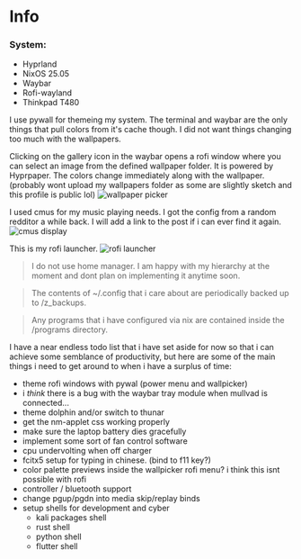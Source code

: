 # Info


### System:
- Hyprland
- NixOS 25.05
- Waybar
- Rofi-wayland
- Thinkpad T480

I use pywall for themeing my system. The terminal and waybar are the only things that pull colors from it's cache though. I did not want things changing too much with the wallpapers.

Clicking on the gallery icon in the waybar opens a rofi window where you can select an image from the defined wallpaper folder. It is powered by Hyprpaper. The colors change immediately along with the wallpaper. (probably wont upload my wallpapers folder as some are slightly sketch and this profile is public lol)
![wallpaper picker](/assets/nitch.png)

I used cmus for my music playing needs. I got the config from a random redditor a while back. I will add a link to the post if i can ever find it again.
![cmus display](/assets/cmus.png)

This is my rofi launcher.
![rofi launcher](/assets/rofi.png)

>I do not use home manager. I am happy with my hierarchy at the moment and dont plan on implementing it anytime soon.

>The contents of ~/.config that i care about are periodically backed up to /z_backups.

>Any programs that i have configured via nix are contained inside the /programs directory.



I have a near endless todo list that i have set aside for now so that i can achieve some semblance of productivity, but here are some of the main things i need to get around to when i have a surplus of time:

- theme rofi windows with pywal (power menu and wallpicker)
- i *think* there is a bug with the waybar tray module when mullvad is connected...
- theme dolphin and/or switch to thunar
- get the nm-applet css working properly
- make sure the laptop battery dies gracefully
- implement some sort of fan control software
- cpu undervolting when off charger
- fcitx5 setup for typing in chinese. (bind to f11 key?)
- color palette previews inside the wallpicker rofi menu? i think this isnt possible with rofi
- controller / bluetooth support
- change pgup/pgdn into media skip/replay binds
- setup shells for development and cyber
    - kali packages shell
    - rust shell
    - python shell
    - flutter shell
